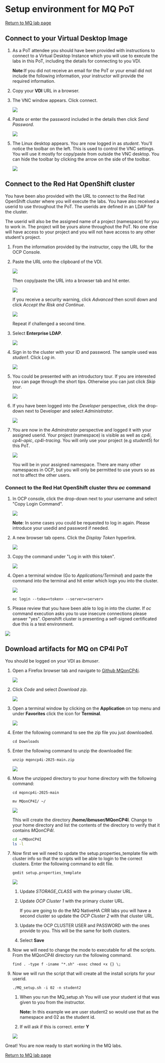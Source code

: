 # Setup environment for MQ PoT

[Return to MQ lab page](../../index.md)

## Connect to your Virtual Desktop Image

1. As a PoT attendee you should have been provided with instructions to connect to a Virtual Desktop Instance which you will use to execute the labs in this PoT, including the details for connecting to you VDI.

	**Note**:If you did not receive an email for the PoT or your email did not include the following information, your instructor will provide the required information.

1. Copy your **VDI** URL in a browser.

1. The VNC window appears. Click connect.

	![](./images/image17o.png)

1. Paste or enter the password included in the details then click *Send Password*.

	![](./images/image18o.png)

1. The Linux desktop appears. You are now logged in as *student*. You'll notice the toolbar on the left. This is used to control the VNC settings. You will use it mostly for copy/paste from outside the VNC desktop. You can hide the toolbar by clicking the arrow on the side of the toolbar.

	![](./images/image19o.png)

## Connect to the Red Hat OpenShift cluster

You have been also provided with the URL to connect to the Red Hat OpenShift cluster where you will execute the labs. You have also received a userid to use throughout the PoT. The userids are defined in an LDAP for the cluster.

The userid will also be the assigned name of a project (namespace) for you to work in. The project will be yours alone throughout the PoT. No one else will have access to your project and you will not have access to any other student's project.

1. From the information provided by the instructor, copy the URL for the OCP Console.

1. Paste the URL onto the clipboard of the VDI.

	![](./images/image104.png)

	Then copy/paste the URL into a browser tab and hit enter.

	![](./images/image104f.png)

	If you receive a security warning, click *Advanced* then scroll down and click *Accept the Risk and Continue*.

	![](./images/image104a.png)

	Repeat if challenged a second time.

1. Select **Enterprise LDAP**.

	![](./images/setup-4.png)

1. Sign in to the cluster with your ID and password. The sample used was *studen1*. Click *Log in*.

	![](./images/setup-5.png)

1. You could be presented with an introductory tour. If you are interested you can page through the short tips. Otherwise you can just click *Skip tour*.

	![](./images/image104d.png)

1. If you have been logged into the *Developer* perspective, click the drop-down next to Developer and select *Administrator*.

	![](./images/image104c.png)

1. You are now in the *Adminstrator* perspective and logged it with your assigned userid. Your project (namespace) is visible as well as *cp4i*, *cp4i-apic*, *cp4i-tracing*. You will only use your project (e.g *student5*) for this PoT.

	![](./images/image104e.png)

	You will be in your assigned namespace. There are many other namespaces in OCP, but you will only be permitted to use yours so as not to affect the other users.

### Connect to the Red Hat OpenShift cluster thru *oc* command

1. In OCP console, click the drop-down next to your username and select "Copy Login Command".

	![](./images/image115.png)

	**Note**: In some cases you could be requested to log in again. Please introduce your usedid and password if needed.
1. A new browser tab opens. Click the *Display Token* hyperlink.

	![](./images/image116.png)

1. Copy the command under "Log in with this token".

	![](./images/image117.png)

1. Open a terminal window (Go to *Applications/Terminal*) and paste the command into the terminal and hit enter which logs you into the cluster.

	![](./images/image117a.png)
	```
	oc login --toke=<token> --server=<server>
	```
1. Please review that you have been able to log in into the cluster. If *oc* command execution asks you to use insecure connections please answer "yes". Openshift cluster is presenting a self-signed certificated due this is a test environment.

  ![](./images/image117b.png)


<a name="download"></a>
## Download artifacts for MQ on CP4I PoT

You should be logged on your VDI as *ibmuser*.

1. Open a Firefox browser tab and navigate to [Github MQonCP4i](https://github.com/ibm-cloudintegration/mqoncp4i-2025).

	![](./images/image108.png)

1. Click *Code* and select *Download zip*.

	![](./images/image109.png)

1. Open a terminal window by clicking on the **Application** on top menu and under **Favorites** click the icon for **Terminal**.

	![](./images/setup1.png)

1. Enter the following command to see the zip file you just downloaded.

	```
	cd Downloads
	```

1. Enter the following command to unzip the downloaded file:

	```
	unzip mqoncp4i-2025-main.zip
	```

	![](./images/image112a.png)

1. Move the unzipped directory to your home directory with the following command:

	```
	cd mqoncp4i-2025-main
	```

	```
	mv MQonCP4I/ ~/
	```

	![](./images/image113a.png)

	This will create the directory **/home/ibmuser/MQonCP4I**.  Change to your home directory and list the contents of the directory to verify that it contains *MQonCP4I*.

	```sh
	cd ~/MQonCP4I
	ls -l
	```
1. Now first we will need to update the setup.properties_template file with cluster info so that the scripts will be able to login to the correct clusters.
Enter the following command to edit file.

	```
	gedit setup.properties_template
	```

	![](./images/setup-mq114c.png)

	1. Update *STORAGE_CLASS* with the primary cluster URL.  

	1. Update *OCP Cluster 1* with the primary cluster URL.  

		If you are going to do the MQ NativeHA CRR labs you will have a second cluster so update the *OCP Cluster 2* with that cluster URL.     

	1. 	Update the OCP CLUSTER USER and PASSWORD with the ones provide to you.  This will be the same for both clusters.

	1. Select **Save**   

1. Now we will need to change the mode to executable for all the scripts.  From the MQonCP4I directory run the following command.

	```
	find . -type f -iname "*.sh" -exec chmod +x {} \;
	```

1. Now we will run the script that will create all the install scripts for your userid.

	```
	./MQ_setup.sh -i 02 -n student2
	```  

	1. 	When you run the MQ_setup.sh You will use your student id that was given to you from the instructor.

		**Note:** In this example we are user student2 so would use that as the namespace and 02 as the student id.
	1. If will ask if this is correct.  enter **Y**

	![](./images/image114c.png)


Great! You are now ready to start working in the MQ labs.

[Return to MQ lab page](../../index.md)
